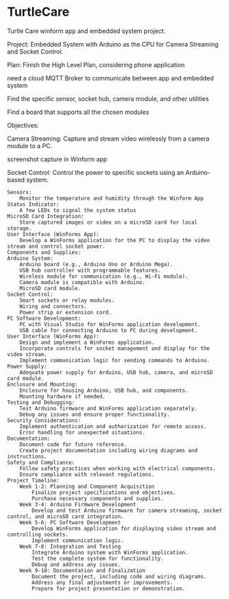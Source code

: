 # TurtleCare
Turtle Care winform app and embedded system project.

Project: Embedded System with Arduino as the CPU for Camera Streaming and Socket Control.

Plan:
Finish the High Level Plan, considering phone application

need a cloud MQTT Broker to communicate between app and embedded system

Find the specific sensor, socket hub, camera module, and other utilities

Find a board that supports all the chosen modules



Objectives:

Camera Streaming:
Capture and stream video wirelessly from a camera module to a PC.

screenshot capture in Winform app


Socket Control:
Control the power to specific sockets using an Arduino-based system.

	Sensors:
		Monitor the temperature and humidity through the Winform App
	Status Indicator:
		A few LEDs to signal the system status
	MicroSD Card Integration:
		Store captured images or video on a microSD card for local storage.
	User Interface (WinForms App):
		Develop a WinForms application for the PC to display the video stream and control socket power.
	Components and Supplies:
	Arduino System:
		Arduino board (e.g., Arduino Uno or Arduino Mega).
		USB hub controller with programmable features.
		Wireless module for communication (e.g., Wi-Fi module).
		Camera module is compatible with Arduino.
		MicroSD card module.
	Socket Control:
		Smart sockets or relay modules.
		Wiring and connectors.
		Power strip or extension cord.
	PC Software Development:
		PC with Visual Studio for WinForms application development.
		USB cable for connecting Arduino to PC during development.
	User Interface (WinForms App):
		Design and implement a WinForms application.
		Incorporate controls for socket management and display for the video stream.
		Implement communication logic for sending commands to Arduino.
	Power Supply:
		Adequate power supply for Arduino, USB hub, camera, and microSD card module.
	Enclosure and Mounting:
		Enclosure for housing Arduino, USB hub, and components.
		Mounting hardware if needed.
	Testing and Debugging:
		Test Arduino firmware and WinForms application separately.
		Debug any issues and ensure proper functionality.
	Security Considerations:
		Implement authentication and authorization for remote access.
		Error handling for unexpected situations.
	Documentation:
		Document code for future reference.
		Create project documentation including wiring diagrams and instructions.
	Safety and Compliance:
		Follow safety practices when working with electrical components.
		Ensure compliance with relevant regulations.
	Project Timeline:
		Week 1-2: Planning and Component Acquisition
			Finalize project specifications and objectives.
			Purchase necessary components and supplies.
		Week 3-4: Arduino Firmware Development
			Develop and test Arduino firmware for camera streaming, socket control, and microSD card integration.
		Week 5-6: PC Software Development
			Develop WinForms application for displaying video stream and controlling sockets.
			Implement communication logic.
		Week 7-8: Integration and Testing
			Integrate Arduino system with WinForms application.
			Test the complete system for functionality.
			Debug and address any issues.
		Week 9-10: Documentation and Finalization
			Document the project, including code and wiring diagrams.
			Address any final adjustments or improvements.
			Prepare for project presentation or demonstration.

